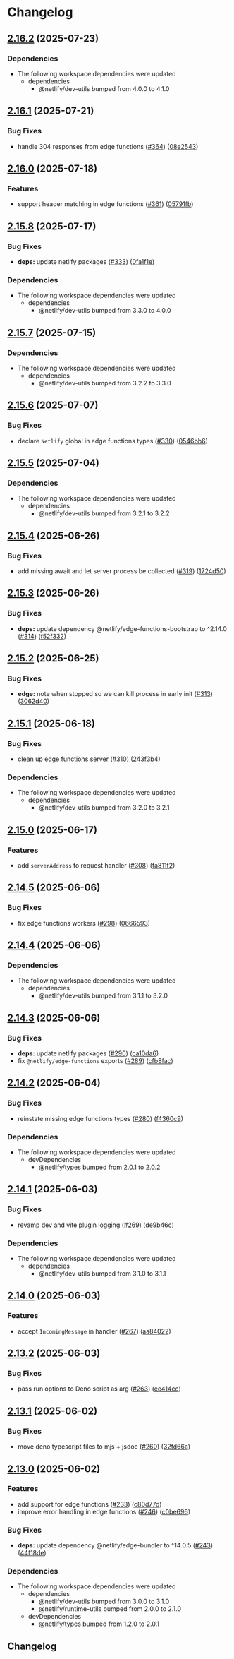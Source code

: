 # Changelog

## [2.16.2](https://github.com/netlify/primitives/compare/edge-functions-v2.16.1...edge-functions-v2.16.2) (2025-07-23)


### Dependencies

* The following workspace dependencies were updated
  * dependencies
    * @netlify/dev-utils bumped from 4.0.0 to 4.1.0

## [2.16.1](https://github.com/netlify/primitives/compare/edge-functions-v2.16.0...edge-functions-v2.16.1) (2025-07-21)


### Bug Fixes

* handle 304 responses from edge functions ([#364](https://github.com/netlify/primitives/issues/364)) ([08e2543](https://github.com/netlify/primitives/commit/08e254325163707a397c8dddc0761df6aad63fd7))

## [2.16.0](https://github.com/netlify/primitives/compare/edge-functions-v2.15.8...edge-functions-v2.16.0) (2025-07-18)


### Features

* support header matching in edge functions ([#361](https://github.com/netlify/primitives/issues/361)) ([05791fb](https://github.com/netlify/primitives/commit/05791fba0498326bc764dbde39943983c13962c8))

## [2.15.8](https://github.com/netlify/primitives/compare/edge-functions-v2.15.7...edge-functions-v2.15.8) (2025-07-17)


### Bug Fixes

* **deps:** update netlify packages ([#333](https://github.com/netlify/primitives/issues/333)) ([0fa1f1e](https://github.com/netlify/primitives/commit/0fa1f1e8d717cbc5c797c19b64b4fa4ffbdaf992))


### Dependencies

* The following workspace dependencies were updated
  * dependencies
    * @netlify/dev-utils bumped from 3.3.0 to 4.0.0

## [2.15.7](https://github.com/netlify/primitives/compare/edge-functions-v2.15.6...edge-functions-v2.15.7) (2025-07-15)


### Dependencies

* The following workspace dependencies were updated
  * dependencies
    * @netlify/dev-utils bumped from 3.2.2 to 3.3.0

## [2.15.6](https://github.com/netlify/primitives/compare/edge-functions-v2.15.5...edge-functions-v2.15.6) (2025-07-07)


### Bug Fixes

* declare `Netlify` global in edge functions types ([#330](https://github.com/netlify/primitives/issues/330)) ([0546bb6](https://github.com/netlify/primitives/commit/0546bb6eccf0e61aae64973cef788cc75d2965d8))

## [2.15.5](https://github.com/netlify/primitives/compare/edge-functions-v2.15.4...edge-functions-v2.15.5) (2025-07-04)


### Dependencies

* The following workspace dependencies were updated
  * dependencies
    * @netlify/dev-utils bumped from 3.2.1 to 3.2.2

## [2.15.4](https://github.com/netlify/primitives/compare/edge-functions-v2.15.3...edge-functions-v2.15.4) (2025-06-26)


### Bug Fixes

* add missing await and let server process be collected ([#319](https://github.com/netlify/primitives/issues/319)) ([1724d50](https://github.com/netlify/primitives/commit/1724d507b844a3b8e1ccb0b6c84a7e80d70d4d4c))

## [2.15.3](https://github.com/netlify/primitives/compare/edge-functions-v2.15.2...edge-functions-v2.15.3) (2025-06-26)


### Bug Fixes

* **deps:** update dependency @netlify/edge-functions-bootstrap to ^2.14.0 ([#314](https://github.com/netlify/primitives/issues/314)) ([f52f332](https://github.com/netlify/primitives/commit/f52f332abcd51093dbd6d7ab05cccff931a22a52))

## [2.15.2](https://github.com/netlify/primitives/compare/edge-functions-v2.15.1...edge-functions-v2.15.2) (2025-06-25)


### Bug Fixes

* **edge:** note when stopped so we can kill process in early init ([#313](https://github.com/netlify/primitives/issues/313)) ([3062d40](https://github.com/netlify/primitives/commit/3062d400e4b8387c43c6c03713c58d3b29325a5d))

## [2.15.1](https://github.com/netlify/primitives/compare/edge-functions-v2.15.0...edge-functions-v2.15.1) (2025-06-18)


### Bug Fixes

* clean up edge functions server ([#310](https://github.com/netlify/primitives/issues/310)) ([243f3b4](https://github.com/netlify/primitives/commit/243f3b472d1350eb6a80d8f736385750de8bc0d4))


### Dependencies

* The following workspace dependencies were updated
  * dependencies
    * @netlify/dev-utils bumped from 3.2.0 to 3.2.1

## [2.15.0](https://github.com/netlify/primitives/compare/edge-functions-v2.14.5...edge-functions-v2.15.0) (2025-06-17)


### Features

* add `serverAddress` to request handler ([#308](https://github.com/netlify/primitives/issues/308)) ([fa811f2](https://github.com/netlify/primitives/commit/fa811f24d473d471108f560abc484d17ea11bd70))

## [2.14.5](https://github.com/netlify/primitives/compare/edge-functions-v2.14.4...edge-functions-v2.14.5) (2025-06-06)


### Bug Fixes

* fix edge functions workers ([#298](https://github.com/netlify/primitives/issues/298)) ([0666593](https://github.com/netlify/primitives/commit/0666593a6d3d8cf85a0718025e5c0b11c120563c))

## [2.14.4](https://github.com/netlify/primitives/compare/edge-functions-v2.14.3...edge-functions-v2.14.4) (2025-06-06)


### Dependencies

* The following workspace dependencies were updated
  * dependencies
    * @netlify/dev-utils bumped from 3.1.1 to 3.2.0

## [2.14.3](https://github.com/netlify/primitives/compare/edge-functions-v2.14.2...edge-functions-v2.14.3) (2025-06-06)


### Bug Fixes

* **deps:** update netlify packages ([#290](https://github.com/netlify/primitives/issues/290)) ([ca10da6](https://github.com/netlify/primitives/commit/ca10da69a916ef29bb6251822548f9dbefb58d06))
* fix `@netlify/edge-functions` exports ([#289](https://github.com/netlify/primitives/issues/289)) ([cfb8fac](https://github.com/netlify/primitives/commit/cfb8fac01437452168686f64a2afe76c990fe63e))

## [2.14.2](https://github.com/netlify/primitives/compare/edge-functions-v2.14.1...edge-functions-v2.14.2) (2025-06-04)


### Bug Fixes

* reinstate missing edge functions types ([#280](https://github.com/netlify/primitives/issues/280)) ([f4360c9](https://github.com/netlify/primitives/commit/f4360c955812e7b96dfb1b0f8112d70496488ee2))


### Dependencies

* The following workspace dependencies were updated
  * devDependencies
    * @netlify/types bumped from 2.0.1 to 2.0.2

## [2.14.1](https://github.com/netlify/primitives/compare/edge-functions-v2.14.0...edge-functions-v2.14.1) (2025-06-03)


### Bug Fixes

* revamp dev and vite plugin logging ([#269](https://github.com/netlify/primitives/issues/269)) ([de9b46c](https://github.com/netlify/primitives/commit/de9b46c1cb1c7b2bf6437ab516134e44203d83b7))


### Dependencies

* The following workspace dependencies were updated
  * dependencies
    * @netlify/dev-utils bumped from 3.1.0 to 3.1.1

## [2.14.0](https://github.com/netlify/primitives/compare/edge-functions-v2.13.2...edge-functions-v2.14.0) (2025-06-03)


### Features

* accept `IncomingMessage` in handler ([#267](https://github.com/netlify/primitives/issues/267)) ([aa84022](https://github.com/netlify/primitives/commit/aa84022cf9ecb2258dce39b87b0a21ec73524914))

## [2.13.2](https://github.com/netlify/primitives/compare/edge-functions-v2.13.1...edge-functions-v2.13.2) (2025-06-03)


### Bug Fixes

* pass run options to Deno script as arg ([#263](https://github.com/netlify/primitives/issues/263)) ([ec414cc](https://github.com/netlify/primitives/commit/ec414ccae9e40585b0cf5aa3bfe26992499fe47c))

## [2.13.1](https://github.com/netlify/primitives/compare/edge-functions-v2.13.0...edge-functions-v2.13.1) (2025-06-02)


### Bug Fixes

* move deno typescript files to mjs + jsdoc ([#260](https://github.com/netlify/primitives/issues/260)) ([32fd66a](https://github.com/netlify/primitives/commit/32fd66a28f3cac321fd24fbab0b59fd46e126920))

## [2.13.0](https://github.com/netlify/primitives/compare/edge-functions-v2.12.0...edge-functions-v2.13.0) (2025-06-02)


### Features

* add support for edge functions ([#233](https://github.com/netlify/primitives/issues/233)) ([c80d77d](https://github.com/netlify/primitives/commit/c80d77ddf59e394f9d8a84a96275c25c1b9aefc0))
* improve error handling in edge functions ([#246](https://github.com/netlify/primitives/issues/246)) ([c0be696](https://github.com/netlify/primitives/commit/c0be6963c8bd9a49bb967040c29580e7facaae03))


### Bug Fixes

* **deps:** update dependency @netlify/edge-bundler to ^14.0.5 ([#243](https://github.com/netlify/primitives/issues/243)) ([44f18de](https://github.com/netlify/primitives/commit/44f18de491828e08d13d59622a7ec0554cffa21b))


### Dependencies

* The following workspace dependencies were updated
  * dependencies
    * @netlify/dev-utils bumped from 3.0.0 to 3.1.0
    * @netlify/runtime-utils bumped from 2.0.0 to 2.1.0
  * devDependencies
    * @netlify/types bumped from 1.2.0 to 2.0.1

## Changelog
